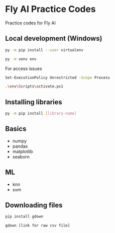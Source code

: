 # Fly AI Practice Codes

Practice codes for Fly AI

## Local development (Windows)

```sh
py -m pip install --user virtualenv
```

```sh
py -m venv env
```

For access issues

```sh
Set-ExecutionPolicy Unrestricted -Scope Process
```

```sh
.\env\Scripts\activate.ps1
```

## Installing libraries

```sh
py -m pip install [library-name]
```

## Basics

- numpy
- pandas
- matplotlib
- seaborn

## ML

- knn
- svm

## Downloading files

```sh
pip install gdown
```

```sh
gdown [link for raw csv file]
```
